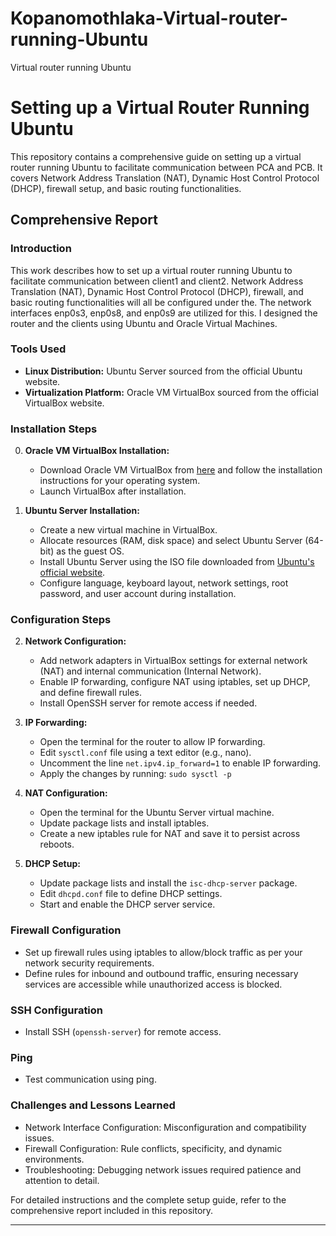 # Kopanomothlaka-Virtual-router-running-Ubuntu
Virtual router running Ubuntu

# Setting up a Virtual Router Running Ubuntu

This repository contains a comprehensive guide on setting up a virtual router running Ubuntu to facilitate communication between PCA and PCB. It covers Network Address Translation (NAT), Dynamic Host Control Protocol (DHCP), firewall setup, and basic routing functionalities.

## Comprehensive Report

### Introduction
This work describes how to set up a virtual router running Ubuntu to facilitate communication between client1 and client2. Network Address Translation (NAT), Dynamic Host Control Protocol (DHCP), firewall, and basic routing functionalities will all be configured under the. The network interfaces enp0s3, enp0s8, and enp0s9 are utilized for this. I designed the router and the clients using Ubuntu and Oracle Virtual Machines.

### Tools Used
- **Linux Distribution:** Ubuntu Server sourced from the official Ubuntu website.
- **Virtualization Platform:** Oracle VM VirtualBox sourced from the official VirtualBox website.

### Installation Steps
0. **Oracle VM VirtualBox Installation:**
   - Download Oracle VM VirtualBox from [here](https://www.virtualbox.org) and follow the installation instructions for your operating system.
   - Launch VirtualBox after installation.

1. **Ubuntu Server Installation:**
   - Create a new virtual machine in VirtualBox.
   - Allocate resources (RAM, disk space) and select Ubuntu Server (64-bit) as the guest OS.
   - Install Ubuntu Server using the ISO file downloaded from [Ubuntu's official website](https://ubuntu.com/download/server).
   - Configure language, keyboard layout, network settings, root password, and user account during installation.

### Configuration Steps
2. **Network Configuration:**
   - Add network adapters in VirtualBox settings for external network (NAT) and internal communication (Internal Network).
   - Enable IP forwarding, configure NAT using iptables, set up DHCP, and define firewall rules.
   - Install OpenSSH server for remote access if needed.

3. **IP Forwarding:**
   - Open the terminal for the router to allow IP forwarding.
   - Edit `sysctl.conf` file using a text editor (e.g., nano).
   - Uncomment the line `net.ipv4.ip_forward=1` to enable IP forwarding.
   - Apply the changes by running: `sudo sysctl -p`

4. **NAT Configuration:**
   - Open the terminal for the Ubuntu Server virtual machine.
   - Update package lists and install iptables.
   - Create a new iptables rule for NAT and save it to persist across reboots.

5. **DHCP Setup:**
   - Update package lists and install the `isc-dhcp-server` package.
   - Edit `dhcpd.conf` file to define DHCP settings.
   - Start and enable the DHCP server service.

### Firewall Configuration
- Set up firewall rules using iptables to allow/block traffic as per your network security requirements.
- Define rules for inbound and outbound traffic, ensuring necessary services are accessible while unauthorized access is blocked.

### SSH Configuration
- Install SSH (`openssh-server`) for remote access.

### Ping
- Test communication using ping.

### Challenges and Lessons Learned
- Network Interface Configuration: Misconfiguration and compatibility issues.
- Firewall Configuration: Rule conflicts, specificity, and dynamic environments.
- Troubleshooting: Debugging network issues required patience and attention to detail.

For detailed instructions and the complete setup guide, refer to the comprehensive report included in this repository.

---


